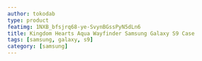 ```yaml
---
author: tokodab
type: product
featimg: 1NXB_bfsjrq68-ye-SvynBGssPyN5dLn6
title: Kingdom Hearts Aqua Wayfinder Samsung Galaxy S9 Case
tags: [samsung, galaxy, s9]
category: [samsung]
---
```

